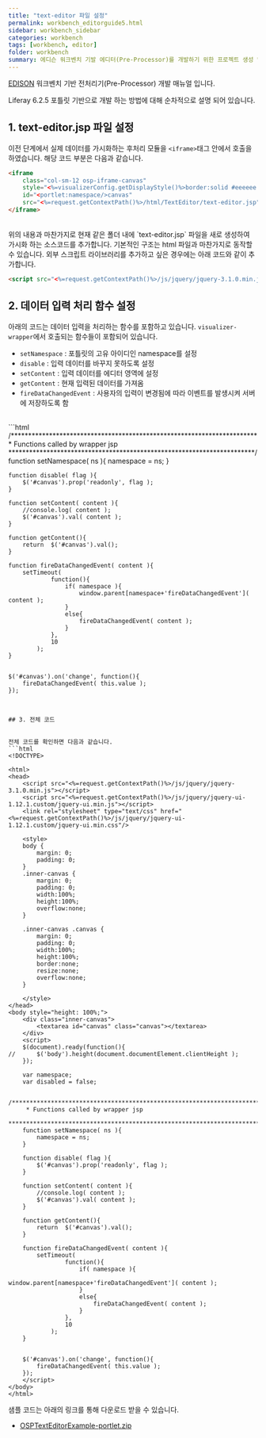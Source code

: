 ```yaml
---
title: "text-editor 파일 설정"
permalink: workbench_editorguide5.html
sidebar: workbench_sidebar
categories: workbench
tags: [workbench, editor]
folder: workbench
summary: 에디슨 워크벤치 기발 에디터(Pre-Processor)를 개발하기 위한 프로젝트 생성 및 기본 설정에 대한 매뉴얼
---
```


[EDISON](https://edison.re.kr) 워크벤치 기반 전처리기(Pre-Processor) 개발 매뉴얼 입니다.

Liferay 6.2.5 포틀릿 기반으로 개발 하는 방법에 대해 순차적으로 설명 되어 있습니다.


## 1. text-editor.jsp 파일 설정

이전 단계에서 실제 데이터를 가시화하는 후처리 모듈을 `<iframe>`태그 안에서 호출을 하였습니다.
해당 코드 부분은 다음과 같습니다.

```html
<iframe 
	class="col-sm-12 osp-iframe-canvas"  
	style="<%=visualizerConfig.getDisplayStyle()%>border:solid #eeeeee 1px;" 
	id="<portlet:namespace/>canvas" 
	src="<%=request.getContextPath()%>/html/TextEditor/text-editor.jsp">
</iframe>
```
<br>
위의 내용과 마찬가지로 현재 같은 폴더 내에 `text-editor.jsp` 파일을 새로 생성하여 가시화 하는 소스코드를 추가합니다.
기본적인 구조는 html 파일과 마찬가지로 동작할 수 있습니다. 외부 스크립트 라이브러리를 추가하고 싶은 경우에는 아래 코드와 같이 추가합니다.

```html
<script src="<%=request.getContextPath()%>/js/jquery/jquery-3.1.0.min.js"></script>
```

## 2. 데이터 입력 처리 함수 설정
아래의 코드는 데이터 입력을 처리하는 함수를 포함하고 있습니다. `visualizer-wrapper`에서 호출되는 함수들이 포함되어 있습니다.

- `setNamespace` : 포틀릿의 고유 아이디인 namespace를 설정
- `disable` : 입력 데이터를 바꾸지 못하도록 설정
- `setContent` : 입력 데이터를 에디터 영역에 설정
- `getContent` : 현재 입력된 데이터를 가져옴
- `fireDataChangedEvent` : 사용자의 입력이 변경됨에 따라 이벤트를 발생시켜 서버에 저장하도록 함


 <br>
```html
/***********************************************************************
	 * Functions called by wrapper jsp 
	 ***********************************************************************/
	function setNamespace( ns ){
		namespace = ns;
	} 
	
	function disable( flag ){
		$('#canvas').prop('readonly', flag );
	}
	
	function setContent( content ){
		//console.log( content );
		$('#canvas').val( content );
	}
	
	function getContent(){
		return 	$('#canvas').val();
	}
	
	function fireDataChangedEvent( content ){
		setTimeout(
				function(){
					if( namespace ){
						window.parent[namespace+'fireDataChangedEvent']( content );
					}
					else{
						fireDataChangedEvent( content );
					}
				},
				10
			);
	}
	 
	
	$('#canvas').on('change', function(){
		fireDataChangedEvent( this.value );
	});
```


## 3. 전체 코드


전체 코드를 확인하면 다음과 같습니다.
```html
<!DOCTYPE>

<html>
<head>
	<script src="<%=request.getContextPath()%>/js/jquery/jquery-3.1.0.min.js"></script>
	<script src="<%=request.getContextPath()%>/js/jquery/jquery-ui-1.12.1.custom/jquery-ui.min.js"></script>
	<link rel="stylesheet" type="text/css" href="<%=request.getContextPath()%>/js/jquery/jquery-ui-1.12.1.custom/jquery-ui.min.css"/>
	
	<style>
	body {
		margin: 0;
		padding: 0;
	}
	.inner-canvas {
		margin: 0;
		padding: 0;
		width:100%;
		height:100%;
		overflow:none;
	}
	
	.inner-canvas .canvas {
		margin: 0;
		padding: 0;
		width:100%;
		height:100%;
		border:none;
		resize:none;
		overflow:none;
	}
	
	</style>
</head>
<body style="height: 100%;">
	<div class="inner-canvas">
		<textarea id="canvas" class="canvas"></textarea>
	</div>
	<script>
	$(document).ready(function(){
// 		$('body').height(document.documentElement.clientHeight );
	});
	
	var namespace;
	var disabled = false;
	
	/***********************************************************************
	 * Functions called by wrapper jsp 
	 ***********************************************************************/
	function setNamespace( ns ){
		namespace = ns;
	} 
	
	function disable( flag ){
		$('#canvas').prop('readonly', flag );
	}
	
	function setContent( content ){
		//console.log( content );
		$('#canvas').val( content );
	}
	
	function getContent(){
		return 	$('#canvas').val();
	}
	
	function fireDataChangedEvent( content ){
		setTimeout(
				function(){
					if( namespace ){
						window.parent[namespace+'fireDataChangedEvent']( content );
					}
					else{
						fireDataChangedEvent( content );
					}
				},
				10
			);
	}
	 
	
	$('#canvas').on('change', function(){
		fireDataChangedEvent( this.value );
	});
	</script>
</body>
</html>
```


샘플 코드는 아래의 링크를 통해 다운로드 받을 수 있습니다.
- [OSPTextEditorExample-portlet.zip](OSPLibrary/OSPTextEditorExample-portlet.zip)
